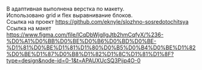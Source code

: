 В адаптивная выполнена верстка по макету.<br />
Использовано grid и flex выравнивание блоков.<br />
Ссылка на проект https://github.com/eknyle/slozhno-sosredotochitsya<br />
Ссылка на макет https://www.figma.com/file/lCqDbWjgllgJtb2hmCqfyX/%236-%D0%A1%D0%BB%D0%BE%D0%B6%D0%BD%D0%BE-%D1%81%D0%BE%D1%81%D1%80%D0%B5%D0%B4%D0%BE%D1%82%D0%BE%D1%87%D0%B8%D1%82%D1%8C%D1%81%D1%8F?type=design&node-id=0-1&t=APAUXUcSQ3Pijp4O-0

